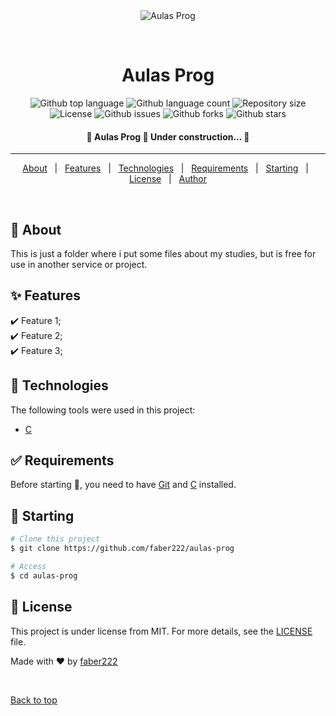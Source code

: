 <div align="center" id="top"> 
  <img src="./.github/app.gif" alt="Aulas Prog" />

  &#xa0;

  <!-- <a href="https://aulasprog.netlify.app">Demo</a> -->
</div>

<h1 align="center">Aulas Prog</h1>

<p align="center">
  <img alt="Github top language" src="https://img.shields.io/github/languages/top/faber222/aulas-prog?color=56BEB8">

  <img alt="Github language count" src="https://img.shields.io/github/languages/count/faber222/aulas-prog?color=56BEB8">

  <img alt="Repository size" src="https://img.shields.io/github/repo-size/faber222/aulas-prog?color=56BEB8">

  <img alt="License" src="https://img.shields.io/github/license/faber222/aulas-prog?color=56BEB8">

  <img alt="Github issues" src="https://img.shields.io/github/issues/faber222/aulas-prog?color=56BEB8" /> 

  <img alt="Github forks" src="https://img.shields.io/github/forks/faber222/aulas-prog?color=56BEB8" /> 

  <img alt="Github stars" src="https://img.shields.io/github/stars/faber222/aulas-prog?color=56BEB8" /> 
</p>

<!-- Status -->

 <h4 align="center"> 
	🚧  Aulas Prog 🚀 Under construction...  🚧
</h4> 

<hr> 

<p align="center">
  <a href="#dart-about">About</a> &#xa0; | &#xa0; 
  <a href="#sparkles-features">Features</a> &#xa0; | &#xa0;
  <a href="#rocket-technologies">Technologies</a> &#xa0; | &#xa0;
  <a href="#white_check_mark-requirements">Requirements</a> &#xa0; | &#xa0;
  <a href="#checkered_flag-starting">Starting</a> &#xa0; | &#xa0;
  <a href="#memo-license">License</a> &#xa0; | &#xa0;
  <a href="https://github.com/faber222" target="_blank">Author</a>
</p>

<br>

## :dart: About ##

This is just a folder where i put some files about my studies, but is free for use in another service or project.

## :sparkles: Features ##

:heavy_check_mark: Feature 1;\
:heavy_check_mark: Feature 2;\
:heavy_check_mark: Feature 3;

## :rocket: Technologies ##

The following tools were used in this project:

- [C](https://www.learn-c.org/)

## :white_check_mark: Requirements ##

Before starting :checkered_flag:, you need to have [Git](https://git-scm.com) and [C](https://www.learn-c.org/) installed.

## :checkered_flag: Starting ##

```bash
# Clone this project
$ git clone https://github.com/faber222/aulas-prog

# Access
$ cd aulas-prog
```

## :memo: License ##

This project is under license from MIT. For more details, see the [LICENSE](LICENSE.md) file.


Made with :heart: by <a href="https://github.com/faber222" target="_blank">faber222</a>

&#xa0;

<a href="#top">Back to top</a>
